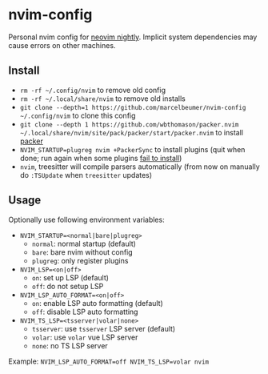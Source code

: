 # nvim-config

Personal nvim config for [neovim nightly](https://github.com/marcelbeumer/neovim). Implicit system dependencies may cause errors on other machines.

## Install

- `rm -rf ~/.config/nvim` to remove old config
- `rm -rf ~/.local/share/nvim` to remove old installs
- `git clone --depth=1 https://github.com/marcelbeumer/nvim-config ~/.config/nvim` to clone this config
- `git clone --depth 1 https://github.com/wbthomason/packer.nvim ~/.local/share/nvim/site/pack/packer/start/packer.nvim` to install [packer](https://github.com/wbthomason/packer.nvim)
- `NVIM_STARTUP=plugreg nvim +PackerSync` to install plugins (quit when done; run again when some plugins [fail to install](https://github.com/wbthomason/packer.nvim/issues/897))
- `nvim`, treesitter will compile parsers automatically (from now on manually do `:TSUpdate` when `treesitter` updates)

## Usage

Optionally use following environment variables:

- `NVIM_STARTUP=<normal|bare|plugreg>`
  - `normal`: normal startup (default)
  - `bare`: bare nvim without config
  - `plugreg`: only register plugins
- `NVIM_LSP=<on|off>`
  - `on`: set up LSP (default)
  - `off`: do not setup LSP
- `NVIM_LSP_AUTO_FORMAT=<on|off>`
  - `on`: enable LSP auto formatting (default)
  - `off`: disable LSP auto formatting
- `NVIM_TS_LSP=<tsserver|volar|none>`
  - `tsserver`: use `tsserver` LSP server (default)
  - `volar`: use `volar` vue LSP server
  - `none`: no TS LSP server

Example: `NVIM_LSP_AUTO_FORMAT=off NVIM_TS_LSP=volar nvim`
